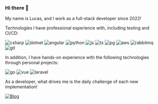 ### Hi there 👋

My name is Lucas, and I work as a full-stack developer since 2022!

Technologies I have professional experience with, including testing and CI/CD:

![csharp](https://img.shields.io/badge/C%23-239120?style=for-the-badge&logo=c-sharp&logoColor=white)
![dotnet](https://img.shields.io/badge/.NET-5C2D91?style=for-the-badge&logo=.net&logoColor=white)
![angular](https://img.shields.io/badge/Angular-DD0031?style=for-the-badge&logo=angular&logoColor=white)
![python](https://img.shields.io/badge/Python-3776AB?style=for-the-badge&logo=python&logoColor=white)
![js](https://img.shields.io/badge/JavaScript-F7DF1E?style=for-the-badge&logo=javascript&logoColor=black)
![ts](https://img.shields.io/badge/TypeScript-007ACC?style=for-the-badge&logo=typescript&logoColor=whitek)
![pg](https://img.shields.io/badge/PostgreSQL-316192?style=for-the-badge&logo=postgresql&logoColor=white)
![aws](https://img.shields.io/badge/Amazon_AWS-232F3E?style=for-the-badge&logo=amazon-aws&logoColor=white)
![rabbitmq](https://img.shields.io/badge/rabbitmq-%23FF6600.svg?&style=for-the-badge&logo=rabbitmq&logoColor=white)
![git](https://img.shields.io/badge/GIT-E44C30?style=for-the-badge&logo=git&logoColor=white)

In addition, I have hands-on experience with the following technologies through personal projects:

![go](https://img.shields.io/badge/Go-00ADD8?style=for-the-badge&logo=go&logoColor=white)
![vue](https://img.shields.io/badge/Vue.js-35495E?style=for-the-badge&logo=vue.js&logoColor=4FC08D)
![laravel](https://img.shields.io/badge/Laravel-FF2D20?style=for-the-badge&logo=laravel&logoColor=white)

As a developer, what drives me is the daily challenge of each new implementation!

[![Blog](https://img.shields.io/badge/LinkedIn-0077B5?style=for-the-badge&logo=linkedin&logoColor=white)](https://www.linkedin.com/in/lucaszanon/)

